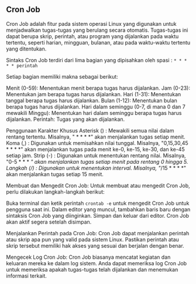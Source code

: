## Cron Job

Cron Job adalah fitur pada sistem operasi Linux yang digunakan untuk menjadwalkan tugas-tugas yang berulang secara otomatis. Tugas-tugas ini dapat berupa skrip, perintah, atau program yang dijalankan pada waktu tertentu, seperti harian, mingguan, bulanan, atau pada waktu-waktu tertentu yang ditentukan.

Sintaks Cron Job terdiri dari lima bagian yang dipisahkan oleh spasi : `* * * * * perintah`

Setiap bagian memiliki makna sebagai berikut:

Menit (0-59): Menentukan menit berapa tugas harus dijalankan.
Jam (0-23): Menentukan jam berapa tugas harus dijalankan.
Hari (1-31): Menentukan tanggal berapa tugas harus dijalankan.
Bulan (1-12): Menentukan bulan berapa tugas harus dijalankan.
Hari dalam seminggu (0-7, di mana 0 dan 7 mewakili Minggu): Menentukan hari dalam seminggu berapa tugas harus dijalankan.
Perintah: Tugas yang akan dijalankan.

Penggunaan Karakter Khusus
Asterisk () : Mewakili semua nilai dalam rentang tertentu. Misalnya, " * * * *" akan menjalankan tugas setiap menit.
Koma (,) : Digunakan untuk memisahkan nilai tunggal. Misalnya, "0,15,30,45 * * * *" akan menjalankan tugas pada menit ke-0, ke-15, ke-30, dan ke-45 setiap jam.
Strip (-) : Digunakan untuk menentukan rentang nilai. Misalnya, "0-5 * * * *" akan menjalankan tugas setiap menit pada rentang 0 hingga 5.
Langkah (/) : Digunakan untuk menentukan interval. Misalnya, "*/15 * * * *" akan menjalankan tugas setiap 15 menit.

Membuat dan Mengedit Cron Job:
Untuk membuat atau mengedit Cron Job, perlu dilakukan langkah-langkah berikut:

Buka terminal dan ketik perintah `crontab -e` untuk mengedit Cron Job untuk pengguna saat ini.
Dalam editor yang muncul, tambahkan baris baru dengan sintaksis Cron Job yang diinginkan.
Simpan dan keluar dari editor.
Cron Job akan aktif segera setelah disimpan.

Menjalankan Perintah pada Cron Job:
Cron Job dapat menjalankan perintah atau skrip apa pun yang valid pada sistem Linux. Pastikan perintah atau skrip tersebut memiliki hak akses yang sesuai dan berjalan dengan benar.

Mengecek Log Cron Job:
Cron Job biasanya mencatat kegiatan dan keluaran mereka ke dalam log sistem. Anda dapat memeriksa log Cron Job untuk memeriksa apakah tugas-tugas telah dijalankan dan menemukan informasi terkait.
